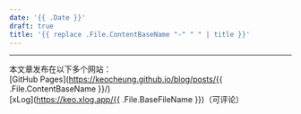 ```yaml
---
date: '{{ .Date }}'
draft: true
title: '{{ replace .File.ContentBaseName "-" " " | title }}'
---
```


---

本文章发布在以下多个网站：\
[GitHub Pages](https://keocheung.github.io/blog/posts/{{ .File.ContentBaseName }}/)\
[xLog](https://keo.xlog.app/{{ .File.BaseFileName }})（可评论）
